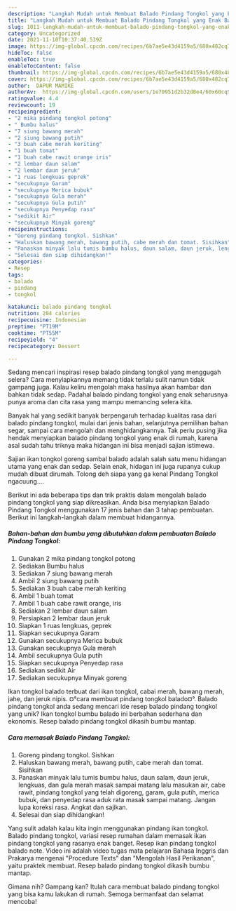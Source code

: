 ```yaml
---
description: "Langkah Mudah untuk Membuat Balado Pindang Tongkol yang Enak Banget"
title: "Langkah Mudah untuk Membuat Balado Pindang Tongkol yang Enak Banget"
slug: 1011-langkah-mudah-untuk-membuat-balado-pindang-tongkol-yang-enak-banget
category: Uncategorized
date: 2021-11-10T10:37:40.539Z
image: https://img-global.cpcdn.com/recipes/6b7ae5e43d4159a5/680x482cq70/balado-pindang-tongkol-foto-resep-utama.jpg
hideToc: false
enableToc: true
enableTocContent: false
thumbnail: https://img-global.cpcdn.com/recipes/6b7ae5e43d4159a5/680x482cq70/balado-pindang-tongkol-foto-resep-utama.jpg
cover: https://img-global.cpcdn.com/recipes/6b7ae5e43d4159a5/680x482cq70/balado-pindang-tongkol-foto-resep-utama.jpg
author:  DAPUR MAMIKE
authorAv:  https://img-global.cpcdn.com/users/1e70951d2b32d8e4/60x60cq50/avatar.jpg
ratingvalue: 4.4
reviewcount: 19
recipeingredient:
- "2 mika pindang tongkol potong"
- " Bumbu halus"
- "7 siung bawang merah"
- "2 siung bawang putih"
- "3 buah cabe merah keriting"
- "1 buah tomat"
- "1 buah cabe rawit orange iris"
- "2 lembar daun salam"
- "2 lembar daun jeruk"
- "1 ruas lengkuas geprek"
- "secukupnya Garam"
- "secukupnya Merica bubuk"
- "secukupnya Gula merah"
- "secukupnya Gula putih"
- "secukupnya Penyedap rasa"
- "sedikit Air"
- "secukupnya Minyak goreng"
recipeinstructions:
- "Goreng pindang tongkol. Sishkan"
- "Haluskan bawang merah, bawang putih, cabe merah dan tomat. Sisihkan"
- "Panaskan minyak lalu tumis bumbu halus, daun salam, daun jeruk, lengkuas, dan gula merah masak sampai matang lalu masukan air, cabe rawit, pindang tongkol yang telah digoreng, garam, gula putih, merica bubuk, dan penyedap rasa aduk rata masak sampai matang. Jangan lupa koreksi rasa. Angkat dan sajikan."
- "Selesai dan siap dihidangkan!"
categories:
- Resep
tags:
- balado
- pindang
- tongkol

katakunci: balado pindang tongkol 
nutrition: 204 calories
recipecuisine: Indonesian
preptime: "PT19M"
cooktime: "PT55M"
recipeyield: "4"
recipecategory: Dessert

---
```



Sedang mencari inspirasi resep balado pindang tongkol yang menggugah selera? Cara menyiapkannya memang tidak terlalu sulit namun tidak gampang juga. Kalau keliru mengolah maka hasilnya akan hambar dan bahkan tidak sedap. Padahal balado pindang tongkol yang enak seharusnya punya aroma dan cita rasa yang mampu memancing selera kita.


Banyak hal yang sedikit banyak berpengaruh terhadap kualitas rasa dari balado pindang tongkol, mulai dari jenis bahan, selanjutnya pemilihan bahan segar, sampai cara mengolah dan menghidangkannya. Tak perlu pusing jika hendak menyiapkan balado pindang tongkol yang enak di rumah, karena asal sudah tahu triknya maka hidangan ini bisa menjadi sajian istimewa.

Sajian ikan tongkol goreng sambal balado adalah salah satu menu hidangan utama yang enak dan sedap. Selain enak, hidagan ini juga rupanya cukup mudah dibuat dirumah. Tolong deh siapa yang ga kenal Pindang Tongkol ngacuung….


Berikut ini ada beberapa tips dan trik praktis dalam mengolah balado pindang tongkol yang siap dikreasikan. Anda bisa menyiapkan Balado Pindang Tongkol menggunakan 17 jenis bahan dan 3 tahap pembuatan. Berikut ini langkah-langkah dalam membuat hidangannya.

<!--inarticleads1-->

##### Bahan-bahan dan bumbu yang dibutuhkan dalam pembuatan Balado Pindang Tongkol:

1. Gunakan 2 mika pindang tongkol potong
1. Sediakan  Bumbu halus
1. Sediakan 7 siung bawang merah
1. Ambil 2 siung bawang putih
1. Sediakan 3 buah cabe merah keriting
1. Ambil 1 buah tomat
1. Ambil 1 buah cabe rawit orange, iris
1. Sediakan 2 lembar daun salam
1. Persiapkan 2 lembar daun jeruk
1. Siapkan 1 ruas lengkuas, geprek
1. Siapkan secukupnya Garam
1. Gunakan secukupnya Merica bubuk
1. Gunakan secukupnya Gula merah
1. Ambil secukupnya Gula putih
1. Siapkan secukupnya Penyedap rasa
1. Sediakan sedikit Air
1. Sediakan secukupnya Minyak goreng


Ikan tongkol balado terbuat dari ikan tongkol, cabai merah, bawang merah, jahe, dan jeruk nipis. ¤°cara membuat pindang tongkol balado¤°. Balado pindang tongkol anda sedang mencari ide resep balado pindang tongkol yang unik? Ikan tongkol bumbu balado ini berbahan sederhana dan ekonomis. Resep balado pindang tongkol dikasih bumbu mantap. 

<!--inarticleads2-->

##### Cara memasak Balado Pindang Tongkol:

1. Goreng pindang tongkol. Sishkan
1. Haluskan bawang merah, bawang putih, cabe merah dan tomat. Sisihkan
1. Panaskan minyak lalu tumis bumbu halus, daun salam, daun jeruk, lengkuas, dan gula merah masak sampai matang lalu masukan air, cabe rawit, pindang tongkol yang telah digoreng, garam, gula putih, merica bubuk, dan penyedap rasa aduk rata masak sampai matang. Jangan lupa koreksi rasa. Angkat dan sajikan.
1. Selesai dan siap dihidangkan!

Yang sulit adalah kalau kita ingin menggunakan pindang ikan tongkol. Balado pindang tongkol, variasi resep rumahan dalam memasak ikan pindang tongkol yang rasanya enak banget. Resep ikan pindang tongkol balado note. Video ini adalah video tugas mata pelajaran Bahasa Inggris dan Prakarya mengenai &#34;Procedure Texts&#34; dan &#34;Mengolah Hasil Perikanan&#34;, yaitu praktek membuat. Resep balado pindang tongkol dikasih bumbu mantap. 

Gimana nih? Gampang kan? Itulah cara membuat balado pindang tongkol yang bisa kamu lakukan di rumah. Semoga bermanfaat dan selamat mencoba!
